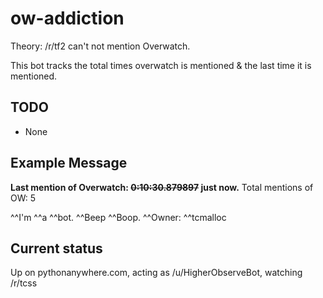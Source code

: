 # ow-addiction

Theory: /r/tf2 can't not mention Overwatch.

This bot tracks the total times overwatch is mentioned & the last time it is mentioned.

## TODO

  - None

## Example Message

**Last mention of Overwatch: ~~0:10:30.879897~~ just now.**
Total mentions of OW: 5

^^I'm ^^a ^^bot. ^^Beep ^^Boop. ^^Owner: ^^tcmalloc

## Current status

Up on pythonanywhere.com, acting as /u/HigherObserveBot, watching /r/tcss
